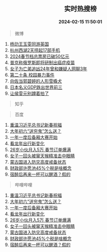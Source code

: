 <div align="center"><h2>实时热搜榜</h2><h4>2024-02-15 11:50:01</h4></div>

> 微博  

1. [杨玏王玉雯同游英国](https://s.weibo.com/weibo?q=%23%E6%9D%A8%E7%8E%8F%E7%8E%8B%E7%8E%89%E9%9B%AF%E5%90%8C%E6%B8%B8%E8%8B%B1%E5%9B%BD%23&t=31&band_rank=1&Refer=top)<br />
2. [杭州西湖2天捞起17部手机](https://s.weibo.com/weibo?q=%23%E6%9D%AD%E5%B7%9E%E8%A5%BF%E6%B9%962%E5%A4%A9%E6%8D%9E%E8%B5%B717%E9%83%A8%E6%89%8B%E6%9C%BA%23&t=31&band_rank=2&Refer=top)<br />
3. [2024春节档总票房已破50亿元](https://s.weibo.com/weibo?q=%232024%E6%98%A5%E8%8A%82%E6%A1%A3%E6%80%BB%E7%A5%A8%E6%88%BF%E5%B7%B2%E7%A0%B450%E4%BA%BF%E5%85%83%23&t=31&band_rank=3&Refer=top)<br />
4. [普京称俄罗斯即将研制出癌症疫苗](https://s.weibo.com/weibo?q=%23%E6%99%AE%E4%BA%AC%E7%A7%B0%E4%BF%84%E7%BD%97%E6%96%AF%E5%8D%B3%E5%B0%86%E7%A0%94%E5%88%B6%E5%87%BA%E7%99%8C%E7%97%87%E7%96%AB%E8%8B%97%23&t=31&band_rank=4&Refer=top)<br />
5. [女子为亡弟追凶24年曾和嫌疑人网聊3年](https://s.weibo.com/weibo?q=%23%E5%A5%B3%E5%AD%90%E4%B8%BA%E4%BA%A1%E5%BC%9F%E8%BF%BD%E5%87%B624%E5%B9%B4%E6%9B%BE%E5%92%8C%E5%AB%8C%E7%96%91%E4%BA%BA%E7%BD%91%E8%81%8A3%E5%B9%B4%23&t=31&band_rank=5&Refer=top)<br />
6. [第二十条 校园暴力事件](https://s.weibo.com/weibo?q=%E7%AC%AC%E4%BA%8C%E5%8D%81%E6%9D%A1%20%E6%A0%A1%E5%9B%AD%E6%9A%B4%E5%8A%9B%E4%BA%8B%E4%BB%B6&t=31&band_rank=6&Refer=top)<br />
7. [向佐当郭碧婷的人形雪橇犬](https://s.weibo.com/weibo?q=%23%E5%90%91%E4%BD%90%E5%BD%93%E9%83%AD%E7%A2%A7%E5%A9%B7%E7%9A%84%E4%BA%BA%E5%BD%A2%E9%9B%AA%E6%A9%87%E7%8A%AC%23&t=31&band_rank=7&Refer=top)<br />
8. [日本名义GDP跌出世界前三](https://s.weibo.com/weibo?q=%23%E6%97%A5%E6%9C%AC%E5%90%8D%E4%B9%89GDP%E8%B7%8C%E5%87%BA%E4%B8%96%E7%95%8C%E5%89%8D%E4%B8%89%23&t=31&band_rank=8&Refer=top)<br />
9. [让侯雯元别蹲着拍了](https://s.weibo.com/weibo?q=%23%E8%AE%A9%E4%BE%AF%E9%9B%AF%E5%85%83%E5%88%AB%E8%B9%B2%E7%9D%80%E6%8B%8D%E4%BA%86%23&t=31&band_rank=9&Refer=top)<br />

> 知乎  


> 百度  

1. [重温习近平总书记新春祝福](https://www.baidu.com/s?wd=%E9%87%8D%E6%B8%A9%E4%B9%A0%E8%BF%91%E5%B9%B3%E6%80%BB%E4%B9%A6%E8%AE%B0%E6%96%B0%E6%98%A5%E7%A5%9D%E7%A6%8F&sa=fyb_news&rsv_dl=fyb_news)<br />
2. [大年初六“送穷鬼”怎么送？](https://www.baidu.com/s?wd=%E5%A4%A7%E5%B9%B4%E5%88%9D%E5%85%AD%E2%80%9C%E9%80%81%E7%A9%B7%E9%AC%BC%E2%80%9D%E6%80%8E%E4%B9%88%E9%80%81%EF%BC%9F&sa=fyb_news&rsv_dl=fyb_news)<br />
3. [一年一度后备厢大赛开始](https://www.baidu.com/s?wd=%E4%B8%80%E5%B9%B4%E4%B8%80%E5%BA%A6%E5%90%8E%E5%A4%87%E5%8E%A2%E5%A4%A7%E8%B5%9B%E5%BC%80%E5%A7%8B&sa=fyb_news&rsv_dl=fyb_news)<br />
4. [看龙年出行新变化](https://www.baidu.com/s?wd=%E7%9C%8B%E9%BE%99%E5%B9%B4%E5%87%BA%E8%A1%8C%E6%96%B0%E5%8F%98%E5%8C%96&sa=fyb_news&rsv_dl=fyb_news)<br />
5. [26岁小伙月入5万 春节订单爆满](https://www.baidu.com/s?wd=26%E5%B2%81%E5%B0%8F%E4%BC%99%E6%9C%88%E5%85%A55%E4%B8%87+%E6%98%A5%E8%8A%82%E8%AE%A2%E5%8D%95%E7%88%86%E6%BB%A1&sa=fyb_news&rsv_dl=fyb_news)<br />
6. [女子一回头被窜天猴精准击中眼睛](https://www.baidu.com/s?wd=%E5%A5%B3%E5%AD%90%E4%B8%80%E5%9B%9E%E5%A4%B4%E8%A2%AB%E7%AA%9C%E5%A4%A9%E7%8C%B4%E7%B2%BE%E5%87%86%E5%87%BB%E4%B8%AD%E7%9C%BC%E7%9D%9B&sa=fyb_news&rsv_dl=fyb_news)<br />
7. [蒙古国进入防灾高度戒备状态](https://www.baidu.com/s?wd=%E8%92%99%E5%8F%A4%E5%9B%BD%E8%BF%9B%E5%85%A5%E9%98%B2%E7%81%BE%E9%AB%98%E5%BA%A6%E6%88%92%E5%A4%87%E7%8A%B6%E6%80%81&sa=fyb_news&rsv_dl=fyb_news)<br />
8. [财政部许愿池45%个税是啥概念](https://www.baidu.com/s?wd=%E8%B4%A2%E6%94%BF%E9%83%A8%E8%AE%B8%E6%84%BF%E6%B1%A045%25%E4%B8%AA%E7%A8%8E%E6%98%AF%E5%95%A5%E6%A6%82%E5%BF%B5&sa=fyb_news&rsv_dl=fyb_news)<br />
9. [宿醉后再来一杯可以醒酒？假的](https://www.baidu.com/s?wd=%E5%AE%BF%E9%86%89%E5%90%8E%E5%86%8D%E6%9D%A5%E4%B8%80%E6%9D%AF%E5%8F%AF%E4%BB%A5%E9%86%92%E9%85%92%EF%BC%9F%E5%81%87%E7%9A%84&sa=fyb_news&rsv_dl=fyb_news)<br />

> 哔哩哔哩  

1. [重温习近平总书记新春祝福](https://www.baidu.com/s?wd=%E9%87%8D%E6%B8%A9%E4%B9%A0%E8%BF%91%E5%B9%B3%E6%80%BB%E4%B9%A6%E8%AE%B0%E6%96%B0%E6%98%A5%E7%A5%9D%E7%A6%8F&sa=fyb_news&rsv_dl=fyb_news)<br />
2. [大年初六“送穷鬼”怎么送？](https://www.baidu.com/s?wd=%E5%A4%A7%E5%B9%B4%E5%88%9D%E5%85%AD%E2%80%9C%E9%80%81%E7%A9%B7%E9%AC%BC%E2%80%9D%E6%80%8E%E4%B9%88%E9%80%81%EF%BC%9F&sa=fyb_news&rsv_dl=fyb_news)<br />
3. [一年一度后备厢大赛开始](https://www.baidu.com/s?wd=%E4%B8%80%E5%B9%B4%E4%B8%80%E5%BA%A6%E5%90%8E%E5%A4%87%E5%8E%A2%E5%A4%A7%E8%B5%9B%E5%BC%80%E5%A7%8B&sa=fyb_news&rsv_dl=fyb_news)<br />
4. [看龙年出行新变化](https://www.baidu.com/s?wd=%E7%9C%8B%E9%BE%99%E5%B9%B4%E5%87%BA%E8%A1%8C%E6%96%B0%E5%8F%98%E5%8C%96&sa=fyb_news&rsv_dl=fyb_news)<br />
5. [26岁小伙月入5万 春节订单爆满](https://www.baidu.com/s?wd=26%E5%B2%81%E5%B0%8F%E4%BC%99%E6%9C%88%E5%85%A55%E4%B8%87+%E6%98%A5%E8%8A%82%E8%AE%A2%E5%8D%95%E7%88%86%E6%BB%A1&sa=fyb_news&rsv_dl=fyb_news)<br />
6. [女子一回头被窜天猴精准击中眼睛](https://www.baidu.com/s?wd=%E5%A5%B3%E5%AD%90%E4%B8%80%E5%9B%9E%E5%A4%B4%E8%A2%AB%E7%AA%9C%E5%A4%A9%E7%8C%B4%E7%B2%BE%E5%87%86%E5%87%BB%E4%B8%AD%E7%9C%BC%E7%9D%9B&sa=fyb_news&rsv_dl=fyb_news)<br />
7. [蒙古国进入防灾高度戒备状态](https://www.baidu.com/s?wd=%E8%92%99%E5%8F%A4%E5%9B%BD%E8%BF%9B%E5%85%A5%E9%98%B2%E7%81%BE%E9%AB%98%E5%BA%A6%E6%88%92%E5%A4%87%E7%8A%B6%E6%80%81&sa=fyb_news&rsv_dl=fyb_news)<br />
8. [财政部许愿池45%个税是啥概念](https://www.baidu.com/s?wd=%E8%B4%A2%E6%94%BF%E9%83%A8%E8%AE%B8%E6%84%BF%E6%B1%A045%25%E4%B8%AA%E7%A8%8E%E6%98%AF%E5%95%A5%E6%A6%82%E5%BF%B5&sa=fyb_news&rsv_dl=fyb_news)<br />
9. [宿醉后再来一杯可以醒酒？假的](https://www.baidu.com/s?wd=%E5%AE%BF%E9%86%89%E5%90%8E%E5%86%8D%E6%9D%A5%E4%B8%80%E6%9D%AF%E5%8F%AF%E4%BB%A5%E9%86%92%E9%85%92%EF%BC%9F%E5%81%87%E7%9A%84&sa=fyb_news&rsv_dl=fyb_news)<br />

